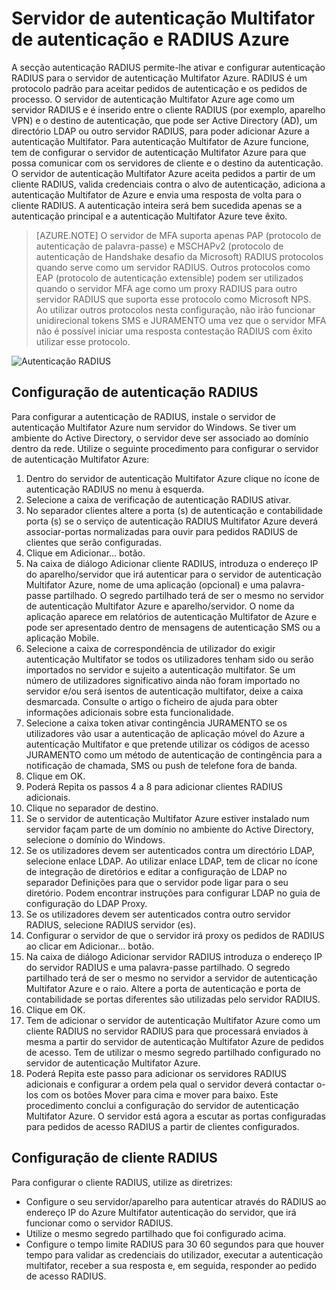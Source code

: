 <properties 
    pageTitle="Servidor de autenticação Multifator de autenticação e RADIUS Azure"
    description="Esta é a página de autenticação multifator Azure que o podem ajudar na implementação de autenticação e RADIUS servidor de autenticação Multifator Azure."
    services="multi-factor-authentication"
    documentationCenter=""
    authors="kgremban"
    manager="femila"
    editor="curtand"/>

<tags
    ms.service="multi-factor-authentication"
    ms.workload="identity"
    ms.tgt_pltfrm="na"
    ms.devlang="na"
    ms.topic="get-started-article"
    ms.date="08/15/2016"
    ms.author="kgremban"/>



# <a name="radius-authentication-and-azure-multi-factor-authentication-server"></a>Servidor de autenticação Multifator de autenticação e RADIUS Azure

A secção autenticação RADIUS permite-lhe ativar e configurar autenticação RADIUS para o servidor de autenticação Multifator Azure. RADIUS é um protocolo padrão para aceitar pedidos de autenticação e os pedidos de processo. O servidor de autenticação Multifator Azure age como um servidor RADIUS e é inserido entre o cliente RADIUS (por exemplo, aparelho VPN) e o destino de autenticação, que pode ser Active Directory (AD), um directório LDAP ou outro servidor RADIUS, para poder adicionar Azure a autenticação Multifator. Para autenticação Multifator de Azure funcione, tem de configurar o servidor de autenticação Multifator Azure para que possa comunicar com os servidores de cliente e o destino da autenticação. O servidor de autenticação Multifator Azure aceita pedidos a partir de um cliente RADIUS, valida credenciais contra o alvo de autenticação, adiciona a autenticação Multifator de Azure e envia uma resposta de volta para o cliente RADIUS. A autenticação inteira será bem sucedida apenas se a autenticação principal e a autenticação Multifator Azure teve êxito.

>[AZURE.NOTE]
>O servidor de MFA suporta apenas PAP (protocolo de autenticação de palavra-passe) e MSCHAPv2 (protocolo de autenticação de Handshake desafio da Microsoft) RADIUS protocolos quando serve como um servidor RADIUS.  Outros protocolos como EAP (protocolo de autenticação extensible) podem ser utilizados quando o servidor MFA age como um proxy RADIUS para outro servidor RADIUS que suporta esse protocolo como Microsoft NPS.
></br>
>Ao utilizar outros protocolos nesta configuração, não irão funcionar unidirecional tokens SMS e JURAMENTO uma vez que o servidor MFA não é possível iniciar uma resposta contestação RADIUS com êxito utilizar esse protocolo.


![Autenticação RADIUS](./media/multi-factor-authentication-get-started-server-rdg/radius.png)

## <a name="radius-authentication-configuration"></a>Configuração de autenticação RADIUS

Para configurar a autenticação de RADIUS, instale o servidor de autenticação Multifator Azure num servidor do Windows. Se tiver um ambiente do Active Directory, o servidor deve ser associado ao domínio dentro da rede. Utilize o seguinte procedimento para configurar o servidor de autenticação Multifator Azure:

1. Dentro do servidor de autenticação Multifator Azure clique no ícone de autenticação RADIUS no menu à esquerda.
2. Selecione a caixa de verificação de autenticação RADIUS ativar.
3. No separador clientes altere a porta (s) de autenticação e contabilidade porta (s) se o serviço de autenticação RADIUS Multifator Azure deverá associar-portas normalizadas para ouvir para pedidos RADIUS de clientes que serão configuradas.
4. Clique em Adicionar... botão.
5. Na caixa de diálogo Adicionar cliente RADIUS, introduza o endereço IP do aparelho/servidor que irá autenticar para o servidor de autenticação Multifator Azure, nome de uma aplicação (opcional) e uma palavra-passe partilhado. O segredo partilhado terá de ser o mesmo no servidor de autenticação Multifator Azure e aparelho/servidor. O nome da aplicação aparece em relatórios de autenticação Multifator de Azure e pode ser apresentado dentro de mensagens de autenticação SMS ou a aplicação Mobile.
6. Selecione a caixa de correspondência de utilizador do exigir autenticação Multifator se todos os utilizadores tenham sido ou serão importados no servidor e sujeito a autenticação multifator. Se um número de utilizadores significativo ainda não foram importado no servidor e/ou será isentos de autenticação multifator, deixe a caixa desmarcada. Consulte o artigo o ficheiro de ajuda para obter informações adicionais sobre esta funcionalidade.
7. Selecione a caixa token ativar contingência JURAMENTO se os utilizadores vão usar a autenticação de aplicação móvel do Azure a autenticação Multifator e que pretende utilizar os códigos de acesso JURAMENTO como um método de autenticação de contingência para a notificação de chamada, SMS ou push de telefone fora de banda.
8. Clique em OK.
9. Poderá Repita os passos 4 a 8 para adicionar clientes RADIUS adicionais.
10. Clique no separador de destino.
11. Se o servidor de autenticação Multifator Azure estiver instalado num servidor façam parte de um domínio no ambiente do Active Directory, selecione o domínio do Windows.
12. Se os utilizadores devem ser autenticados contra um directório LDAP, selecione enlace LDAP. Ao utilizar enlace LDAP, tem de clicar no ícone de integração de diretórios e editar a configuração de LDAP no separador Definições para que o servidor pode ligar para o seu diretório. Podem encontrar instruções para configurar LDAP no guia de configuração do LDAP Proxy.
13. Se os utilizadores devem ser autenticados contra outro servidor RADIUS, selecione RADIUS servidor (es).
14. Configurar o servidor de que o servidor irá proxy os pedidos de RADIUS ao clicar em Adicionar... botão.
15. Na caixa de diálogo Adicionar servidor RADIUS introduza o endereço IP do servidor RADIUS e uma palavra-passe partilhado. O segredo partilhado terá de ser o mesmo no servidor a servidor de autenticação Multifator Azure e o raio. Altere a porta de autenticação e porta de contabilidade se portas diferentes são utilizadas pelo servidor RADIUS.
16. Clique em OK.
17. Tem de adicionar o servidor de autenticação Multifator Azure como um cliente RADIUS no servidor RADIUS para que processará enviados à mesma a partir do servidor de autenticação Multifator Azure de pedidos de acesso. Tem de utilizar o mesmo segredo partilhado configurado no servidor de autenticação Multifator Azure.
18. Poderá Repita este passo para adicionar os servidores RADIUS adicionais e configurar a ordem pela qual o servidor deverá contactar o-los com os botões Mover para cima e mover para baixo. Este procedimento conclui a configuração do servidor de autenticação Multifator Azure. O servidor está agora a escutar as portas configuradas para pedidos de acesso RADIUS a partir de clientes configurados.   


## <a name="radius-client-configuration"></a>Configuração de cliente RADIUS

Para configurar o cliente RADIUS, utilize as diretrizes:

- Configure o seu servidor/aparelho para autenticar através do RADIUS ao endereço IP do Azure Multifator autenticação do servidor, que irá funcionar como o servidor RADIUS.
- Utilize o mesmo segredo partilhado que foi configurado acima.
- Configure o tempo limite RADIUS para 30 60 segundos para que houver tempo para validar as credenciais do utilizador, executar a autenticação multifator, receber a sua resposta e, em seguida, responder ao pedido de acesso RADIUS.
